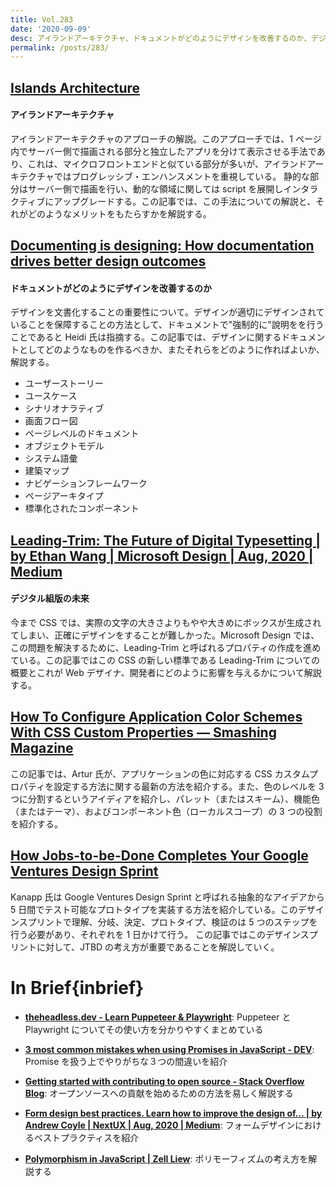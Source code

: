 ```yaml
---
title: Vol.283
date: '2020-09-09'
desc: アイランドアーキテクチャ、ドキュメントがどのようにデザインを改善するのか、デジタル組版の未来、ほか計10リンク
permalink: /posts/283/
---
```


## [Islands Architecture](https://jasonformat.com/islands-architecture/)

#### アイランドアーキテクチャ

アイランドアーキテクチャのアプローチの解説。このアプローチでは、1 ページ内でサーバー側で描画される部分と独立したアプリを分けて表示させる手法であり、これは、マイクロフロントエンドと似ている部分が多いが、アイランドアーキテクチャではプログレッシブ・エンハンスメントを重視している。
静的な部分はサーバー側で描画を行い、動的な領域に関しては script を展開しインタラクティブにアップグレードする。この記事では、この手法についての解説と、それがどのようなメリットをもたらすかを解説する。

## [Documenting is designing: How documentation drives better design outcomes](https://uxdesign.cc/documenting-is-designing-how-documentation-drives-better-design-outcomes-3ebd87a33d57)

#### ドキュメントがどのようにデザインを改善するのか

デザインを文書化することの重要性について。デザインが適切にデザインされていることを保障することの方法として、ドキュメントで"強制的に"說明をを行うことであると Heidi 氏は指摘する。この記事では、デザインに関するドキュメントとしてどのようなものを作るべきか、またそれらをどのように作ればよいか、解説する。

- ユーザーストーリー
- ユースケース
- シナリオナラティブ
- 画面フロー図
- ページレベルのドキュメント
- オブジェクトモデル
- システム語彙
- 建築マップ
- ナビゲーションフレームワーク
- ページアーキタイプ
- 標準化されたコンポーネント

## [Leading-Trim: The Future of Digital Typesetting | by Ethan Wang | Microsoft Design | Aug, 2020 | Medium](https://medium.com/microsoft-design/leading-trim-the-future-of-digital-typesetting-d082d84b202)

#### デジタル組版の未来

今まで CSS では、実際の文字の大きさよりもやや大きめにボックスが生成されてしまい、正確にデザインをすることが難しかった。Microsoft Design では、この問題を解決するために、Leading-Trim と呼ばれるプロパティの作成を進めている。この記事ではこの CSS の新しい標準である Leading-Trim についての概要とこれが Web デザイナ、開発者にどのように影響を与えるかについて解説する。

## [How To Configure Application Color Schemes With CSS Custom Properties — Smashing Magazine](https://www.smashingmagazine.com/2020/08/application-color-schemes-css-custom-properties/)

この記事では、Artur 氏が、アプリケーションの色に対応する CSS カスタムプロパティを設定する方法に関する最新の方法を紹介する。また、色のレベルを 3 つに分割するというアイディアを紹介し、パレット（またはスキーム）、機能色（またはテーマ）、およびコンポーネント色（ローカルスコープ）の 3 つの役割を紹介する。

## [How Jobs-to-be-Done Completes Your Google Ventures Design Sprint](https://www.thrv.com/blog/how-jobs-to-be-done-completes-your-google-ventures-design-sprint)

Kanapp 氏は Google Ventures Design Sprint と呼ばれる抽象的なアイデアから 5 日間でテスト可能なプロトタイプを実装する方法を紹介している。このデザインスプリントで理解、分岐、決定、プロトタイプ、検証のは 5 つのステップを行う必要があり、それぞれを 1 日かけて行う。
この記事ではこのデザインスプリントに対して、JTBD の考え方が重要であることを解説していく。

# In Brief{inbrief}

- **[theheadless.dev - Learn Puppeteer & Playwright](https://theheadless.dev/)**: Puppeteer と Playwright についてその使い方を分かりやすくまとめている

- **[3 most common mistakes when using Promises in JavaScript - DEV](https://dev.to/mpodlasin/3-most-common-mistakes-when-using-promises-in-javascript-oab)**: Promise を扱う上でやりがちな３つの間違いを紹介

- **[Getting started with contributing to open source - Stack Overflow Blog](https://stackoverflow.blog/2020/08/03/getting-started-with-contributing-to-open-source/)**: オープンソースへの貢献を始めるための方法を易しく解説する

- **[Form design best practices. Learn how to improve the design of… | by Andrew Coyle | NextUX | Aug, 2020 | Medium](https://medium.com/nextux/form-design-best-practices-9525c321d759)**: フォームデザインにおけるベストプラクティスを紹介

- **[Polymorphism in JavaScript | Zell Liew](https://zellwk.com/blog/polymorphism-javascript/)**: ポリモーフィズムの考え方を解説する
